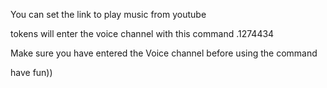 You can set the link to play music from youtube

tokens will enter  the voice channel with this command   .1274434

Make sure you have entered the Voice channel before using the command

have fun))
